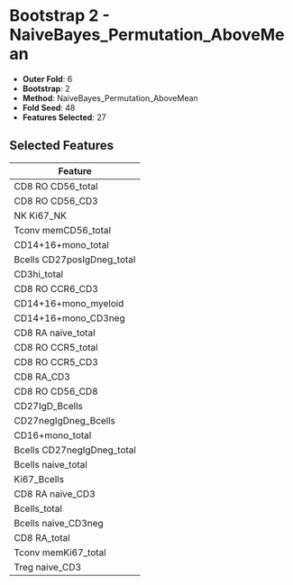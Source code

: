 # Bootstrap 2 - NaiveBayes_Permutation_AboveMean

- **Outer Fold**: 6
- **Bootstrap**: 2
- **Method**: NaiveBayes_Permutation_AboveMean
- **Fold Seed**: 48
- **Features Selected**: 27

## Selected Features

| Feature |
|---------|
| CD8 RO CD56_total |
| CD8 RO CD56_CD3 |
| NK Ki67_NK |
| Tconv memCD56_total |
| CD14+16+mono_total |
| Bcells CD27posIgDneg_total |
| CD3hi_total |
| CD8 RO CCR6_CD3 |
| CD14+16+mono_myeloid |
| CD14+16+mono_CD3neg |
| CD8 RA naive_total |
| CD8 RO CCR5_total |
| CD8 RO CCR5_CD3 |
| CD8 RA_CD3 |
| CD8 RO CD56_CD8 |
| CD27IgD_Bcells |
| CD27negIgDneg_Bcells |
| CD16+mono_total |
| Bcells CD27negIgDneg_total |
| Bcells naive_total |
| Ki67_Bcells |
| CD8 RA naive_CD3 |
| Bcells_total |
| Bcells naive_CD3neg |
| CD8 RA_total |
| Tconv memKi67_total |
| Treg naive_CD3 |
